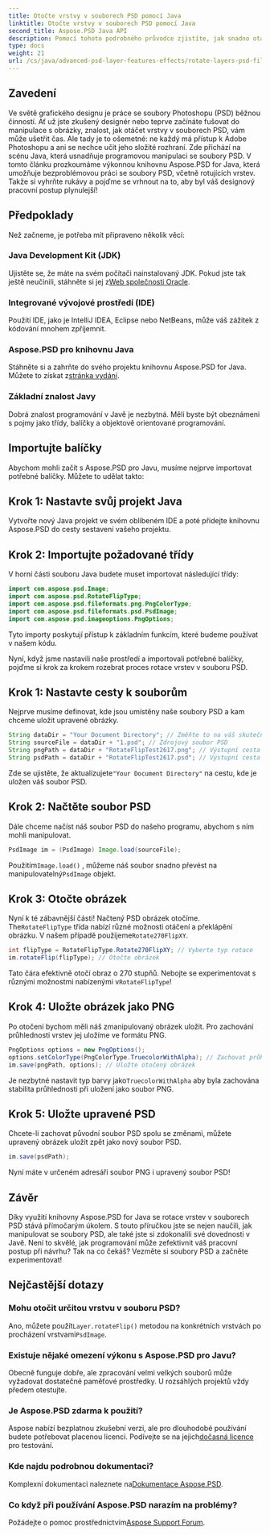 ```yaml
---
title: Otočte vrstvy v souborech PSD pomocí Java
linktitle: Otočte vrstvy v souborech PSD pomocí Java
second_title: Aspose.PSD Java API
description: Pomocí tohoto podrobného průvodce zjistíte, jak snadno otáčet vrstvy v souborech PSD pomocí Aspose.PSD for Java.
type: docs
weight: 21
url: /cs/java/advanced-psd-layer-features-effects/rotate-layers-psd-files/
---
```

## Zavedení
Ve světě grafického designu je práce se soubory Photoshopu (PSD) běžnou činností. Ať už jste zkušený designér nebo teprve začínáte fušovat do manipulace s obrázky, znalost, jak otáčet vrstvy v souborech PSD, vám může ušetřit čas. Ale tady je to ošemetné: ne každý má přístup k Adobe Photoshopu a ani se nechce učit jeho složité rozhraní. Zde přichází na scénu Java, která usnadňuje programovou manipulaci se soubory PSD. V tomto článku prozkoumáme výkonnou knihovnu Aspose.PSD for Java, která umožňuje bezproblémovou práci se soubory PSD, včetně rotujících vrstev. Takže si vyhrňte rukávy a pojďme se vrhnout na to, aby byl váš designový pracovní postup plynulejší!
## Předpoklady
Než začneme, je potřeba mít připraveno několik věcí:
### Java Development Kit (JDK)
 Ujistěte se, že máte na svém počítači nainstalovaný JDK. Pokud jste tak ještě neučinili, stáhněte si jej z[Web společnosti Oracle](https://www.oracle.com/java/technologies/javase-downloads.html).
### Integrované vývojové prostředí (IDE)
Použití IDE, jako je IntelliJ IDEA, Eclipse nebo NetBeans, může váš zážitek z kódování mnohem zpříjemnit.
### Aspose.PSD pro knihovnu Java
 Stáhněte si a zahrňte do svého projektu knihovnu Aspose.PSD for Java. Můžete to získat z[stránka vydání](https://releases.aspose.com/psd/java/).
### Základní znalost Javy
Dobrá znalost programování v Javě je nezbytná. Měli byste být obeznámeni s pojmy jako třídy, balíčky a objektově orientované programování.
## Importujte balíčky
Abychom mohli začít s Aspose.PSD pro Javu, musíme nejprve importovat potřebné balíčky. Můžete to udělat takto:
## Krok 1: Nastavte svůj projekt Java
Vytvořte nový Java projekt ve svém oblíbeném IDE a poté přidejte knihovnu Aspose.PSD do cesty sestavení vašeho projektu.
## Krok 2: Importujte požadované třídy
V horní části souboru Java budete muset importovat následující třídy:
```java
import com.aspose.psd.Image;
import com.aspose.psd.RotateFlipType;
import com.aspose.psd.fileformats.png.PngColorType;
import com.aspose.psd.fileformats.psd.PsdImage;
import com.aspose.psd.imageoptions.PngOptions;
```
Tyto importy poskytují přístup k základním funkcím, které budeme používat v našem kódu. 

Nyní, když jsme nastavili naše prostředí a importovali potřebné balíčky, pojďme si krok za krokem rozebrat proces rotace vrstev v souboru PSD.
## Krok 1: Nastavte cesty k souborům

Nejprve musíme definovat, kde jsou umístěny naše soubory PSD a kam chceme uložit upravené obrázky. 
```java
String dataDir = "Your Document Directory"; // Změňte to na váš skutečný adresář dokumentů.
String sourceFile = dataDir + "1.psd"; // Zdrojový soubor PSD
String pngPath = dataDir + "RotateFlipTest2617.png"; // Výstupní cesta k souboru PNG
String psdPath = dataDir + "RotateFlipTest2617.psd"; // Výstupní cesta k souboru PSD
```
 Zde se ujistěte, že aktualizujete`"Your Document Directory"` na cestu, kde je uložen váš soubor PSD.
## Krok 2: Načtěte soubor PSD

Dále chceme načíst náš soubor PSD do našeho programu, abychom s ním mohli manipulovat.
```java
PsdImage im = (PsdImage) Image.load(sourceFile);
```
 Použitím`Image.load()` , můžeme náš soubor snadno převést na manipulovatelný`PsdImage` objekt.
## Krok 3: Otočte obrázek

 Nyní k té zábavnější části! Načtený PSD obrázek otočíme. The`RotateFlipType` třída nabízí různé možnosti otáčení a překlápění obrázku. V našem případě použijeme`Rotate270FlipXY`.
```java
int flipType = RotateFlipType.Rotate270FlipXY; // Vyberte typ rotace
im.rotateFlip(flipType); // Otočte obrázek
```
Tato čára efektivně otočí obraz o 270 stupňů. Nebojte se experimentovat s různými možnostmi nabízenými v`RotateFlipType`!
## Krok 4: Uložte obrázek jako PNG

Po otočení bychom měli náš zmanipulovaný obrázek uložit. Pro zachování průhlednosti vrstev jej uložíme ve formátu PNG.
```java
PngOptions options = new PngOptions();
options.setColorType(PngColorType.TruecolorWithAlpha); // Zachovat průhlednost
im.save(pngPath, options); // Uložte otočený obrázek
```
 Je nezbytné nastavit typ barvy jako`TruecolorWithAlpha` aby byla zachována stabilita průhlednosti při uložení jako soubor PNG.
## Krok 5: Uložte upravené PSD

Chcete-li zachovat původní soubor PSD spolu se změnami, můžete upravený obrázek uložit zpět jako nový soubor PSD.
```java
im.save(psdPath);
```
Nyní máte v určeném adresáři soubor PNG i upravený soubor PSD!
## Závěr
Díky využití knihovny Aspose.PSD for Java se rotace vrstev v souborech PSD stává přímočarým úkolem. S touto příručkou jste se nejen naučili, jak manipulovat se soubory PSD, ale také jste si zdokonalili své dovednosti v Javě. Není to skvělé, jak programování může zefektivnit váš pracovní postup při návrhu? Tak na co čekáš? Vezměte si soubory PSD a začněte experimentovat!
## Nejčastější dotazy
### Mohu otočit určitou vrstvu v souboru PSD?
 Ano, můžete použít`Layer.rotateFlip()` metodou na konkrétních vrstvách po procházení vrstvami`PsdImage`.
### Existuje nějaké omezení výkonu s Aspose.PSD pro Javu?
Obecně funguje dobře, ale zpracování velmi velkých souborů může vyžadovat dostatečné paměťové prostředky. U rozsáhlých projektů vždy předem otestujte.
### Je Aspose.PSD zdarma k použití?
 Aspose nabízí bezplatnou zkušební verzi, ale pro dlouhodobé používání budete potřebovat placenou licenci. Podívejte se na jejich[dočasná licence](https://purchase.aspose.com/temporary-license/) pro testování.
### Kde najdu podrobnou dokumentaci?
 Komplexní dokumentaci naleznete na[Dokumentace Aspose.PSD](https://reference.aspose.com/psd/java/).
### Co když při používání Aspose.PSD narazím na problémy?
 Požádejte o pomoc prostřednictvím[Aspose Support Forum](https://forum.aspose.com/c/psd/34).